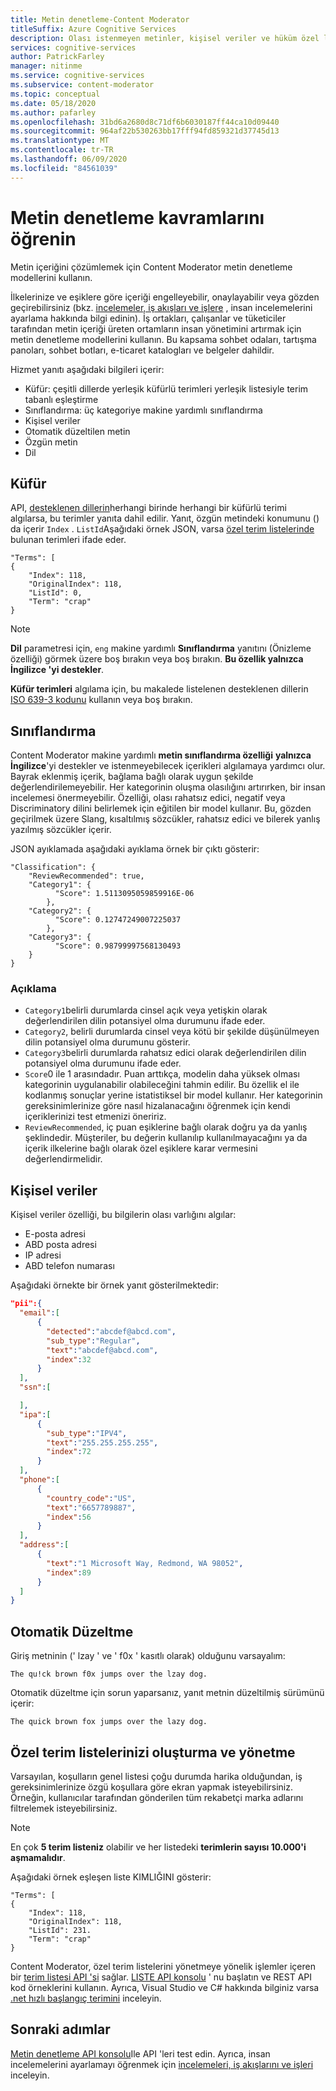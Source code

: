 ```yaml
---
title: Metin denetleme-Content Moderator
titleSuffix: Azure Cognitive Services
description: Olası istenmeyen metinler, kişisel veriler ve hüküm özel listeleri için metin denetlemeyi kullanın.
services: cognitive-services
author: PatrickFarley
manager: nitinme
ms.service: cognitive-services
ms.subservice: content-moderator
ms.topic: conceptual
ms.date: 05/18/2020
ms.author: pafarley
ms.openlocfilehash: 31bd6a2680d8c71df6b6030187ff44ca10d09440
ms.sourcegitcommit: 964af22b530263bb17fff94fd859321d37745d13
ms.translationtype: MT
ms.contentlocale: tr-TR
ms.lasthandoff: 06/09/2020
ms.locfileid: "84561039"
---
```

# <a name="learn-text-moderation-concepts"></a>Metin denetleme kavramlarını öğrenin

Metin içeriğini çözümlemek için Content Moderator metin denetleme modellerini kullanın.

İlkelerinize ve eşiklere göre içeriği engelleyebilir, onaylayabilir veya gözden geçirebilirsiniz (bkz. [incelemeler, iş akışları ve işlere](./review-api.md) , insan incelemelerini ayarlama hakkında bilgi edinin). İş ortakları, çalışanlar ve tüketiciler tarafından metin içeriği üreten ortamların insan yönetimini artırmak için metin denetleme modellerini kullanın. Bu kapsama sohbet odaları, tartışma panoları, sohbet botları, e-ticaret katalogları ve belgeler dahildir.

Hizmet yanıtı aşağıdaki bilgileri içerir:

- Küfür: çeşitli dillerde yerleşik küfürlü terimleri yerleşik listesiyle terim tabanlı eşleştirme
- Sınıflandırma: üç kategoriye makine yardımlı sınıflandırma
- Kişisel veriler
- Otomatik düzeltilen metin
- Özgün metin
- Dil

## <a name="profanity"></a>Küfür

API, [desteklenen dillerin](Text-Moderation-API-Languages.md)herhangi birinde herhangi bir küfürlü terimi algılarsa, bu terimler yanıta dahil edilir. Yanıt, özgün metindeki konumunu () da içerir `Index` . `ListId`Aşağıdaki örnek JSON, varsa [özel terim listelerinde](try-terms-list-api.md) bulunan terimleri ifade eder.

    "Terms": [
    {
        "Index": 118,
        "OriginalIndex": 118,
        "ListId": 0,
        "Term": "crap"
    }

> [!NOTE]
> **Dil** parametresi için, `eng` makine yardımlı **Sınıflandırma** yanıtını (Önizleme özelliği) görmek üzere boş bırakın veya boş bırakın. **Bu özellik yalnızca İngilizce 'yi destekler**.
>
> **Küfür terimleri** algılama için, bu makalede listelenen desteklenen dillerin [ISO 639-3 kodunu](http://www-01.sil.org/iso639-3/codes.asp) kullanın veya boş bırakın.

## <a name="classification"></a>Sınıflandırma

Content Moderator makine yardımlı **metin sınıflandırma özelliği** **yalnızca İngilizce**'yi destekler ve istenmeyebilecek içerikleri algılamaya yardımcı olur. Bayrak eklenmiş içerik, bağlama bağlı olarak uygun şekilde değerlendirilemeyebilir. Her kategorinin oluşma olasılığını artırırken, bir insan incelemesi önermeyebilir. Özelliği, olası rahatsız edici, negatif veya Discriminatory dilini belirlemek için eğitilen bir model kullanır. Bu, gözden geçirilmek üzere Slang, kısaltılmış sözcükler, rahatsız edici ve bilerek yanlış yazılmış sözcükler içerir. 

JSON ayıklamada aşağıdaki ayıklama örnek bir çıktı gösterir:

    "Classification": {
        "ReviewRecommended": true,
        "Category1": {
              "Score": 1.5113095059859916E-06
            },
        "Category2": {
              "Score": 0.12747249007225037
            },
        "Category3": {
              "Score": 0.98799997568130493
        }
    }

### <a name="explanation"></a>Açıklama

- `Category1`belirli durumlarda cinsel açık veya yetişkin olarak değerlendirilen dilin potansiyel olma durumunu ifade eder.
- `Category2`, belirli durumlarda cinsel veya kötü bir şekilde düşünülmeyen dilin potansiyel olma durumunu gösterir.
- `Category3`belirli durumlarda rahatsız edici olarak değerlendirilen dilin potansiyel olma durumunu ifade eder.
- `Score`0 ile 1 arasındadır. Puan arttıkça, modelin daha yüksek olması kategorinin uygulanabilir olabileceğini tahmin edilir. Bu özellik el ile kodlanmış sonuçlar yerine istatistiksel bir model kullanır. Her kategorinin gereksinimlerinize göre nasıl hizalanacağını öğrenmek için kendi içeriklerinizi test etmenizi öneririz.
- `ReviewRecommended`, iç puan eşiklerine bağlı olarak doğru ya da yanlış şeklindedir. Müşteriler, bu değerin kullanılıp kullanılmayacağını ya da içerik ilkelerine bağlı olarak özel eşiklere karar vermesini değerlendirmelidir.

## <a name="personal-data"></a>Kişisel veriler

Kişisel veriler özelliği, bu bilgilerin olası varlığını algılar:

- E-posta adresi
- ABD posta adresi
- IP adresi
- ABD telefon numarası

Aşağıdaki örnekte bir örnek yanıt gösterilmektedir:

```json
"pii":{
  "email":[
      {
        "detected":"abcdef@abcd.com",
        "sub_type":"Regular",
        "text":"abcdef@abcd.com",
        "index":32
      }
  ],
  "ssn":[

  ],
  "ipa":[
      {
        "sub_type":"IPV4",
        "text":"255.255.255.255",
        "index":72
      }
  ],
  "phone":[
      {
        "country_code":"US",
        "text":"6657789887",
        "index":56
      }
  ],
  "address":[
      {
        "text":"1 Microsoft Way, Redmond, WA 98052",
        "index":89
      }
  ]
}
```

## <a name="auto-correction"></a>Otomatik Düzeltme

Giriş metninin (' lzay ' ve ' f0x ' kasıtlı olarak) olduğunu varsayalım:

    The qu!ck brown f0x jumps over the lzay dog.

Otomatik düzeltme için sorun yaparsanız, yanıt metnin düzeltilmiş sürümünü içerir:

    The quick brown fox jumps over the lazy dog.

## <a name="creating-and-managing-your-custom-lists-of-terms"></a>Özel terim listelerinizi oluşturma ve yönetme

Varsayılan, koşulların genel listesi çoğu durumda harika olduğundan, iş gereksinimlerinize özgü koşullara göre ekran yapmak isteyebilirsiniz. Örneğin, kullanıcılar tarafından gönderilen tüm rekabetçi marka adlarını filtrelemek isteyebilirsiniz.

> [!NOTE]
> En çok **5 terim listeniz** olabilir ve her listedeki **terimlerin sayısı 10.000'i aşmamalıdır**.
>

Aşağıdaki örnek eşleşen liste KIMLIĞINI gösterir:

    "Terms": [
    {
        "Index": 118,
        "OriginalIndex": 118,
        "ListId": 231.
        "Term": "crap"
    }

Content Moderator, özel terim listelerini yönetmeye yönelik işlemler içeren bir [terim listesi API 'si](https://westus.dev.cognitive.microsoft.com/docs/services/57cf755e3f9b070c105bd2c2/operations/57cf755e3f9b070868a1f67f) sağlar. [LISTE API konsolu](try-terms-list-api.md) ' nu başlatın ve REST API kod örneklerini kullanın. Ayrıca, Visual Studio ve C# hakkında bilginiz varsa [.net hızlı başlangıç terimini](term-lists-quickstart-dotnet.md) inceleyin.

## <a name="next-steps"></a>Sonraki adımlar

[Metin denetleme API konsolu](try-text-api.md)Ile API 'leri test edin. Ayrıca, insan incelemelerini ayarlamayı öğrenmek için [incelemeleri, iş akışlarını ve işleri](./review-api.md) inceleyin.
